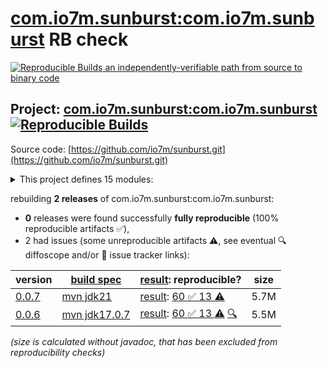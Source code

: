 [com.io7m.sunburst:com.io7m.sunburst](https://central.sonatype.com/artifact/com.io7m.sunburst/com.io7m.sunburst/versions) RB check
=======

[![Reproducible Builds](https://reproducible-builds.org/images/logos/rb.svg) an independently-verifiable path from source to binary code](https://reproducible-builds.org/)

## Project: [com.io7m.sunburst:com.io7m.sunburst](https://central.sonatype.com/artifact/com.io7m.sunburst/com.io7m.sunburst/versions) [![Reproducible Builds](https://img.shields.io/endpoint?url=https://raw.githubusercontent.com/jvm-repo-rebuild/reproducible-central/master/content/com/io7m/sunburst/badge.json)](https://github.com/jvm-repo-rebuild/reproducible-central/blob/master/content/com/io7m/sunburst/README.md)

Source code: [https://github.com/io7m/sunburst.git](https://github.com/io7m/sunburst.git)

<details><summary>This project defines 15 modules:</summary>

* [com.io7m.sunburst:com.io7m.sunburst](https://central.sonatype.com/artifact/com.io7m.sunburst/com.io7m.sunburst/overview)
* [com.io7m.sunburst:com.io7m.sunburst.codegen](https://central.sonatype.com/artifact/com.io7m.sunburst/com.io7m.sunburst.codegen/overview)
* [com.io7m.sunburst:com.io7m.sunburst.documentation](https://central.sonatype.com/artifact/com.io7m.sunburst/com.io7m.sunburst.documentation/overview)
* [com.io7m.sunburst:com.io7m.sunburst.error_codes](https://central.sonatype.com/artifact/com.io7m.sunburst/com.io7m.sunburst.error_codes/overview)
* [com.io7m.sunburst:com.io7m.sunburst.inventory](https://central.sonatype.com/artifact/com.io7m.sunburst/com.io7m.sunburst.inventory/overview)
* [com.io7m.sunburst:com.io7m.sunburst.inventory.api](https://central.sonatype.com/artifact/com.io7m.sunburst/com.io7m.sunburst.inventory.api/overview)
* [com.io7m.sunburst:com.io7m.sunburst.maven.plugin](https://central.sonatype.com/artifact/com.io7m.sunburst/com.io7m.sunburst.maven.plugin/overview)
* [com.io7m.sunburst:com.io7m.sunburst.model](https://central.sonatype.com/artifact/com.io7m.sunburst/com.io7m.sunburst.model/overview)
* [com.io7m.sunburst:com.io7m.sunburst.pkggen](https://central.sonatype.com/artifact/com.io7m.sunburst/com.io7m.sunburst.pkggen/overview)
* [com.io7m.sunburst:com.io7m.sunburst.runtime](https://central.sonatype.com/artifact/com.io7m.sunburst/com.io7m.sunburst.runtime/overview)
* [com.io7m.sunburst:com.io7m.sunburst.runtime.spi](https://central.sonatype.com/artifact/com.io7m.sunburst/com.io7m.sunburst.runtime.spi/overview)
* [com.io7m.sunburst:com.io7m.sunburst.tests](https://central.sonatype.com/artifact/com.io7m.sunburst/com.io7m.sunburst.tests/overview)
* [com.io7m.sunburst:com.io7m.sunburst.tests.maven.plugin](https://central.sonatype.com/artifact/com.io7m.sunburst/com.io7m.sunburst.tests.maven.plugin/overview)
* [com.io7m.sunburst:com.io7m.sunburst.xml.packages](https://central.sonatype.com/artifact/com.io7m.sunburst/com.io7m.sunburst.xml.packages/overview)
* [com.io7m.sunburst:com.io7m.sunburst.xml.peers](https://central.sonatype.com/artifact/com.io7m.sunburst/com.io7m.sunburst.xml.peers/overview)
</details>

rebuilding **2 releases** of com.io7m.sunburst:com.io7m.sunburst:
- **0** releases were found successfully **fully reproducible** (100% reproducible artifacts :white_check_mark:),
- 2 had issues (some unreproducible artifacts :warning:, see eventual :mag: diffoscope and/or :memo: issue tracker links):

| version | [build spec](/BUILDSPEC.md) | [result](https://reproducible-builds.org/docs/jvm/): reproducible? | size |
| -- | --------- | ------ | -- |
| [0.0.7](https://central.sonatype.com/artifact/com.io7m.sunburst/com.io7m.sunburst/0.0.7/pom) | [mvn jdk21](com.io7m.sunburst-0.0.7.buildspec) | [result](com.io7m.sunburst-0.0.7.buildinfo): [60 :white_check_mark:  13 :warning:](com.io7m.sunburst-0.0.7.buildcompare) | 5.7M |
| [0.0.6](https://central.sonatype.com/artifact/com.io7m.sunburst/com.io7m.sunburst/0.0.6/pom) | [mvn jdk17.0.7](com.io7m.sunburst-0.0.6.buildspec) | [result](com.io7m.sunburst-0.0.6.buildinfo): [60 :white_check_mark:  13 :warning:](com.io7m.sunburst-0.0.6.buildcompare) [:mag:](com.io7m.sunburst-0.0.6.diffoscope) | 5.5M |

<i>(size is calculated without javadoc, that has been excluded from reproducibility checks)</i>
